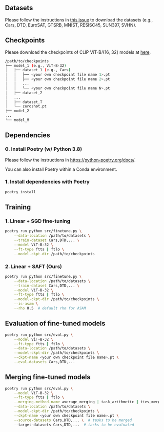 ## Datasets
Please follow the instructions in [this issue](https://github.com/mlfoundations/task_vectors/issues/1) to download the datasets (e.g., Cars, DTD, EuroSAT, GTSRB, MNIST, RESISC45, SUN397, SVHN).


## Checkpoints
Please download the checkpoints of CLIP ViT-B/{16, 32} models at [here](https://drive.google.com/file/d/1cYrCDzkDSZ39tN7Fr8S9mB3jG3L4A5Z1/view?usp=drive_link).
```sh
/path/to/checkpoints
├── model_1 (e.g., ViT-B-32)
│   ├── dataset_1 (e.g., Cars)
│   │   ├── <your own checkpoint file name 1>.pt
│   │   ├── <your own checkpoint file name 2>.pt   
│   │   ...
│   │   └── <your own checkpoint file name N>.pt
│   ├── dataset_2
│   ...
│   ├── dataset_T
│   └── zeroshot.pt
├── model_2
...
└── model_M
```


## Dependencies
### 0. Install Poetry (w/ Python 3.8)
Please follow the instructions in https://python-poetry.org/docs/.

You can also install Poetry within a Conda environment.
### 1. Install dependencies with Poetry
```sh
poetry install
```

## Training
### 1. Linear + SGD fine-tuning
```sh
poetry run python src/finetune.py \
    --data-location /path/to/datasets \
    --train-dataset Cars,DTD,... \
    --model ViT-B-32 \
    --ft-type ftts | ftlo \
    --model-ckpt-dir /path/to/checkpoints
```
### 2. Linear + SAFT (Ours)
```sh
poetry run python src/finetune.py \
    --data-location /path/to/datasets \
    --train-dataset Cars,DTD,... \
    --model ViT-B-32 \
    --ft-type ftts | ftlo \
    --model-ckpt-dir /path/to/checkpoints \
    --is-asam \
    --rho 0.5  # default rho for ASAM
```

## Evaluation of fine-tuned models
```sh
poetry run python src/eval.py \
    --model ViT-B-32 \
    --ft-type ftts | ftlo \
    --data-location /path/to/datasets \
    --model-ckpt-dir /path/to/checkpoints \
    --ckpt-name <your own checkpoint file name>.pt \
    --eval-datasets Cars,DTD,...
```

## Merging fine-tuned models
```sh
poetry run python src/eval.py \
    --model ViT-B-32 \
    --ft-type ftts | ftlo \
    --merging-method-name average_merging | task_arithmetic | ties_merging \
    --data-location /path/to/datasets \
    --model-ckpt-dir /path/to/checkpoints \
    --ckpt-name <your own checkpoint file name>.pt \
    --source-datasets Cars,DTD,... \  # tasks to be merged
    --target-datasets Cars,DTD,...  # tasks to be evaluated
```
